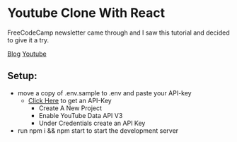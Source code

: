 # Youtube Clone With React

FreeCodeCamp newsletter came through and I saw this tutorial and decided to give it a try.

[Blog](https://www.freecodecamp.org/news/youtube-clone-app/)
[Youtube](https://www.youtube.com/watch?v=VPVzx1ZOVuw&feature=youtu.be)

## Setup:

- move a copy of .env.sample to .env and paste your API-key
  - [Click Here](https://console.developers.google.com) to get an API-Key
    - Create A New Project
    - Enable YouTube Data API V3
    - Under Credentials create an API Key
- run npm i && npm start to start the development server